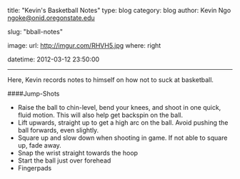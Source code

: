 title: "Kevin's Basketball Notes"
type: blog
category: blog
author: Kevin Ngo <ngoke@onid.oregonstate.edu>

slug: "bball-notes"

image:
    url: http://imgur.com/RHVH5.jpg
    where: right

datetime: 2012-03-12 23:50:00

---

Here, Kevin records notes to himself on how not to suck at basketball.

####Jump-Shots

- Raise the ball to chin-level, bend your knees, and shoot in one quick, fluid
  motion. This will also help get backspin on the ball.
- Lift upwards, straight up to get a high arc on the ball. Avoid pushing the
  ball forwards, even slightly.
- Square up and slow down when shooting in game. If not able to square up, fade away.
- Snap the wrist straight towards the hoop
- Start the ball just over forehead
- Fingerpads

